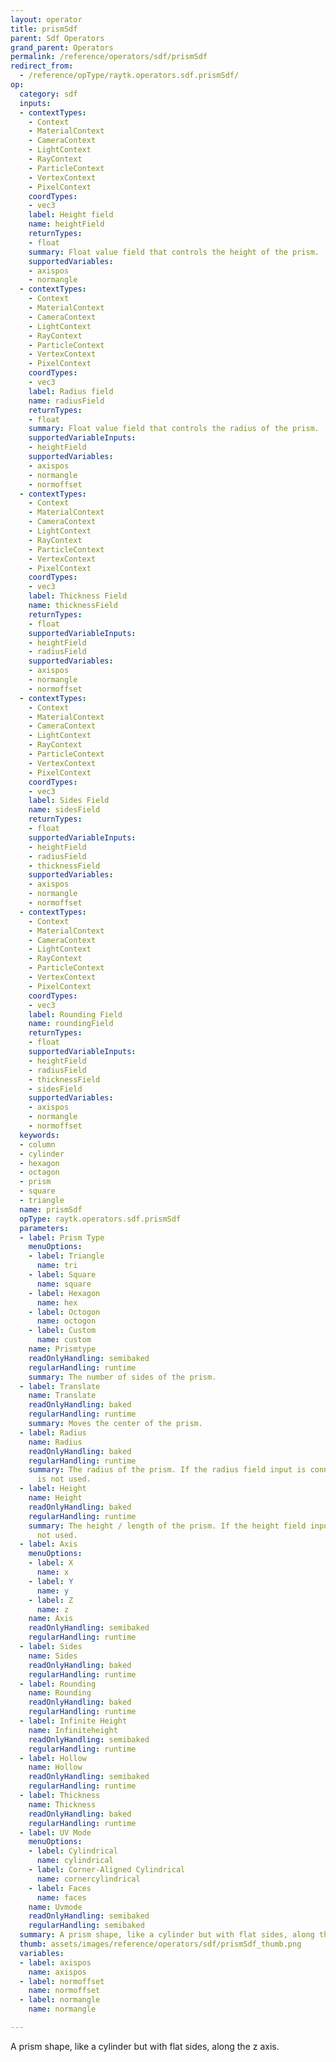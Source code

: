 ```yaml
---
layout: operator
title: prismSdf
parent: Sdf Operators
grand_parent: Operators
permalink: /reference/operators/sdf/prismSdf
redirect_from:
  - /reference/opType/raytk.operators.sdf.prismSdf/
op:
  category: sdf
  inputs:
  - contextTypes:
    - Context
    - MaterialContext
    - CameraContext
    - LightContext
    - RayContext
    - ParticleContext
    - VertexContext
    - PixelContext
    coordTypes:
    - vec3
    label: Height field
    name: heightField
    returnTypes:
    - float
    summary: Float value field that controls the height of the prism.
    supportedVariables:
    - axispos
    - normangle
  - contextTypes:
    - Context
    - MaterialContext
    - CameraContext
    - LightContext
    - RayContext
    - ParticleContext
    - VertexContext
    - PixelContext
    coordTypes:
    - vec3
    label: Radius field
    name: radiusField
    returnTypes:
    - float
    summary: Float value field that controls the radius of the prism.
    supportedVariableInputs:
    - heightField
    supportedVariables:
    - axispos
    - normangle
    - normoffset
  - contextTypes:
    - Context
    - MaterialContext
    - CameraContext
    - LightContext
    - RayContext
    - ParticleContext
    - VertexContext
    - PixelContext
    coordTypes:
    - vec3
    label: Thickness Field
    name: thicknessField
    returnTypes:
    - float
    supportedVariableInputs:
    - heightField
    - radiusField
    supportedVariables:
    - axispos
    - normangle
    - normoffset
  - contextTypes:
    - Context
    - MaterialContext
    - CameraContext
    - LightContext
    - RayContext
    - ParticleContext
    - VertexContext
    - PixelContext
    coordTypes:
    - vec3
    label: Sides Field
    name: sidesField
    returnTypes:
    - float
    supportedVariableInputs:
    - heightField
    - radiusField
    - thicknessField
    supportedVariables:
    - axispos
    - normangle
    - normoffset
  - contextTypes:
    - Context
    - MaterialContext
    - CameraContext
    - LightContext
    - RayContext
    - ParticleContext
    - VertexContext
    - PixelContext
    coordTypes:
    - vec3
    label: Rounding Field
    name: roundingField
    returnTypes:
    - float
    supportedVariableInputs:
    - heightField
    - radiusField
    - thicknessField
    - sidesField
    supportedVariables:
    - axispos
    - normangle
    - normoffset
  keywords:
  - column
  - cylinder
  - hexagon
  - octagon
  - prism
  - square
  - triangle
  name: prismSdf
  opType: raytk.operators.sdf.prismSdf
  parameters:
  - label: Prism Type
    menuOptions:
    - label: Triangle
      name: tri
    - label: Square
      name: square
    - label: Hexagon
      name: hex
    - label: Octogon
      name: octogon
    - label: Custom
      name: custom
    name: Prismtype
    readOnlyHandling: semibaked
    regularHandling: runtime
    summary: The number of sides of the prism.
  - label: Translate
    name: Translate
    readOnlyHandling: baked
    regularHandling: runtime
    summary: Moves the center of the prism.
  - label: Radius
    name: Radius
    readOnlyHandling: baked
    regularHandling: runtime
    summary: The radius of the prism. If the radius field input is connected, this
      is not used.
  - label: Height
    name: Height
    readOnlyHandling: baked
    regularHandling: runtime
    summary: The height / length of the prism. If the height field input, this is
      not used.
  - label: Axis
    menuOptions:
    - label: X
      name: x
    - label: Y
      name: y
    - label: Z
      name: z
    name: Axis
    readOnlyHandling: semibaked
    regularHandling: runtime
  - label: Sides
    name: Sides
    readOnlyHandling: baked
    regularHandling: runtime
  - label: Rounding
    name: Rounding
    readOnlyHandling: baked
    regularHandling: runtime
  - label: Infinite Height
    name: Infiniteheight
    readOnlyHandling: semibaked
    regularHandling: runtime
  - label: Hollow
    name: Hollow
    readOnlyHandling: semibaked
    regularHandling: runtime
  - label: Thickness
    name: Thickness
    readOnlyHandling: baked
    regularHandling: runtime
  - label: UV Mode
    menuOptions:
    - label: Cylindrical
      name: cylindrical
    - label: Corner-Aligned Cylindrical
      name: cornercylindrical
    - label: Faces
      name: faces
    name: Uvmode
    readOnlyHandling: semibaked
    regularHandling: semibaked
  summary: A prism shape, like a cylinder but with flat sides, along the z axis.
  thumb: assets/images/reference/operators/sdf/prismSdf_thumb.png
  variables:
  - label: axispos
    name: axispos
  - label: normoffset
    name: normoffset
  - label: normangle
    name: normangle

---
```



A prism shape, like a cylinder but with flat sides, along the z axis.